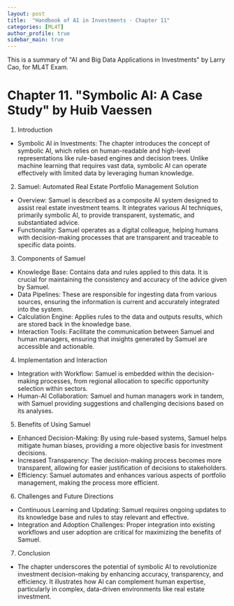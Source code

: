 ```yaml
---
layout: post
title:  "Handbook of AI in Investments - Chapter 11"
categories: [ML4T]
author_profile: true
sidebar_main: true
---
```


This is a summary of "AI and Big Data Applications in Investments" by Larry Cao, for ML4T Exam.

# Chapter 11. "Symbolic AI: A Case Study" by Huib Vaessen

1. Introduction
- Symbolic AI in Investments: The chapter introduces the concept of symbolic AI, which relies on human-readable and high-level representations like rule-based engines and decision trees. Unlike machine learning that requires vast data, symbolic AI can operate effectively with limited data by leveraging human knowledge.

2. Samuel: Automated Real Estate Portfolio Management Solution
- Overview: Samuel is described as a composite AI system designed to assist real estate investment teams. It integrates various AI techniques, primarily symbolic AI, to provide transparent, systematic, and substantiated advice.
- Functionality: Samuel operates as a digital colleague, helping humans with decision-making processes that are transparent and traceable to specific data points.

3. Components of Samuel
- Knowledge Base: Contains data and rules applied to this data. It is crucial for maintaining the consistency and accuracy of the advice given by Samuel.
- Data Pipelines: These are responsible for ingesting data from various sources, ensuring the information is current and accurately integrated into the system.
- Calculation Engine: Applies rules to the data and outputs results, which are stored back in the knowledge base.
- Interaction Tools: Facilitate the communication between Samuel and human managers, ensuring that insights generated by Samuel are accessible and actionable.

4. Implementation and Interaction
- Integration with Workflow: Samuel is embedded within the decision-making processes, from regional allocation to specific opportunity selection within sectors.
- Human-AI Collaboration: Samuel and human managers work in tandem, with Samuel providing suggestions and challenging decisions based on its analyses.

5. Benefits of Using Samuel
- Enhanced Decision-Making: By using rule-based systems, Samuel helps mitigate human biases, providing a more objective basis for investment decisions.
- Increased Transparency: The decision-making process becomes more transparent, allowing for easier justification of decisions to stakeholders.
- Efficiency: Samuel automates and enhances various aspects of portfolio management, making the process more efficient.

6. Challenges and Future Directions
- Continuous Learning and Updating: Samuel requires ongoing updates to its knowledge base and rules to stay relevant and effective.
- Integration and Adoption Challenges: Proper integration into existing workflows and user adoption are critical for maximizing the benefits of Samuel.

7. Conclusion
- The chapter underscores the potential of symbolic AI to revolutionize investment decision-making by enhancing accuracy, transparency, and efficiency. It illustrates how AI can complement human expertise, particularly in complex, data-driven environments like real estate investment.
